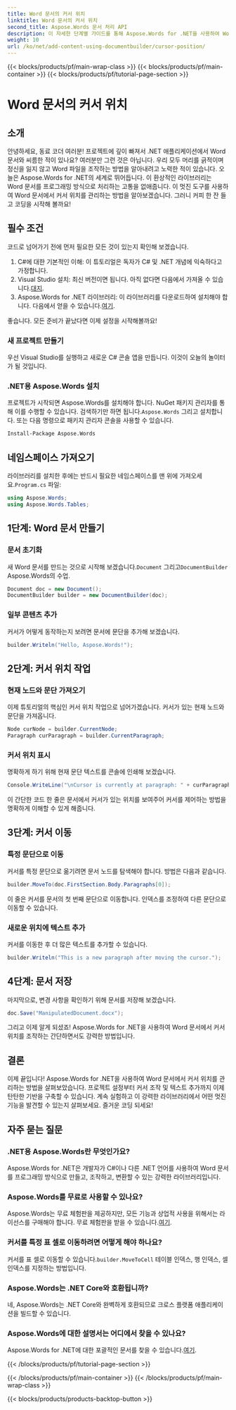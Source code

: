 ```yaml
---
title: Word 문서의 커서 위치
linktitle: Word 문서의 커서 위치
second_title: Aspose.Words 문서 처리 API
description: 이 자세한 단계별 가이드를 통해 Aspose.Words for .NET을 사용하여 Word 문서에서 커서 위치를 관리하는 방법을 알아보세요. .NET 개발자에게 완벽합니다.
weight: 10
url: /ko/net/add-content-using-documentbuilder/cursor-position/
---
```


{{< blocks/products/pf/main-wrap-class >}}
{{< blocks/products/pf/main-container >}}
{{< blocks/products/pf/tutorial-page-section >}}

# Word 문서의 커서 위치

## 소개

안녕하세요, 동료 코더 여러분! 프로젝트에 깊이 빠져서 .NET 애플리케이션에서 Word 문서와 씨름한 적이 있나요? 여러분만 그런 것은 아닙니다. 우리 모두 머리를 긁적이며 정신을 잃지 않고 Word 파일을 조작하는 방법을 알아내려고 노력한 적이 있습니다. 오늘은 Aspose.Words for .NET의 세계로 뛰어듭니다. 이 환상적인 라이브러리는 Word 문서를 프로그래밍 방식으로 처리하는 고통을 없애줍니다. 이 멋진 도구를 사용하여 Word 문서에서 커서 위치를 관리하는 방법을 알아보겠습니다. 그러니 커피 한 잔 들고 코딩을 시작해 볼까요!

## 필수 조건

코드로 넘어가기 전에 먼저 필요한 모든 것이 있는지 확인해 보겠습니다.

1. C#에 대한 기본적인 이해: 이 튜토리얼은 독자가 C# 및 .NET 개념에 익숙하다고 가정합니다.
2.  Visual Studio 설치: 최신 버전이면 됩니다. 아직 없다면 다음에서 가져올 수 있습니다.[대지](https://visualstudio.microsoft.com/).
3.  Aspose.Words for .NET 라이브러리: 이 라이브러리를 다운로드하여 설치해야 합니다. 다음에서 얻을 수 있습니다.[여기](https://releases.aspose.com/words/net/).

좋습니다. 모든 준비가 끝났다면 이제 설정을 시작해볼까요!

### 새 프로젝트 만들기

우선 Visual Studio를 실행하고 새로운 C# 콘솔 앱을 만듭니다. 이것이 오늘의 놀이터가 될 것입니다.

### .NET용 Aspose.Words 설치

 프로젝트가 시작되면 Aspose.Words를 설치해야 합니다. NuGet 패키지 관리자를 통해 이를 수행할 수 있습니다. 검색하기만 하면 됩니다.`Aspose.Words` 그리고 설치합니다. 또는 다음 명령으로 패키지 관리자 콘솔을 사용할 수 있습니다.

```bash
Install-Package Aspose.Words
```

## 네임스페이스 가져오기

 라이브러리를 설치한 후에는 반드시 필요한 네임스페이스를 맨 위에 가져오세요.`Program.cs` 파일:

```csharp
using Aspose.Words;
using Aspose.Words.Tables;
```

## 1단계: Word 문서 만들기

### 문서 초기화

 새 Word 문서를 만드는 것으로 시작해 보겠습니다.`Document` 그리고`DocumentBuilder` Aspose.Words의 수업.

```csharp
Document doc = new Document();
DocumentBuilder builder = new DocumentBuilder(doc);
```

### 일부 콘텐츠 추가

커서가 어떻게 동작하는지 보려면 문서에 문단을 추가해 보겠습니다.

```csharp
builder.Writeln("Hello, Aspose.Words!");
```

## 2단계: 커서 위치 작업

### 현재 노드와 문단 가져오기

이제 튜토리얼의 핵심인 커서 위치 작업으로 넘어가겠습니다. 커서가 있는 현재 노드와 문단을 가져옵니다.

```csharp
Node curNode = builder.CurrentNode;
Paragraph curParagraph = builder.CurrentParagraph;
```

### 커서 위치 표시

명확하게 하기 위해 현재 문단 텍스트를 콘솔에 인쇄해 보겠습니다.

```csharp
Console.WriteLine("\nCursor is currently at paragraph: " + curParagraph.GetText());
```

이 간단한 코드 한 줄은 문서에서 커서가 있는 위치를 보여주어 커서를 제어하는 방법을 명확하게 이해할 수 있게 해줍니다.

## 3단계: 커서 이동

### 특정 문단으로 이동

커서를 특정 문단으로 옮기려면 문서 노드를 탐색해야 합니다. 방법은 다음과 같습니다.

```csharp
builder.MoveTo(doc.FirstSection.Body.Paragraphs[0]);
```

이 줄은 커서를 문서의 첫 번째 문단으로 이동합니다. 인덱스를 조정하여 다른 문단으로 이동할 수 있습니다.

### 새로운 위치에 텍스트 추가

커서를 이동한 후 더 많은 텍스트를 추가할 수 있습니다.

```csharp
builder.Writeln("This is a new paragraph after moving the cursor.");
```

## 4단계: 문서 저장

마지막으로, 변경 사항을 확인하기 위해 문서를 저장해 보겠습니다.

```csharp
doc.Save("ManipulatedDocument.docx");
```

그리고 이제 알게 되셨죠! Aspose.Words for .NET을 사용하여 Word 문서에서 커서 위치를 조작하는 간단하면서도 강력한 방법입니다.

## 결론

이제 끝입니다! Aspose.Words for .NET을 사용하여 Word 문서에서 커서 위치를 관리하는 방법을 살펴보았습니다. 프로젝트 설정부터 커서 조작 및 텍스트 추가까지 이제 탄탄한 기반을 구축할 수 있습니다. 계속 실험하고 이 강력한 라이브러리에서 어떤 멋진 기능을 발견할 수 있는지 살펴보세요. 즐거운 코딩 되세요!

## 자주 묻는 질문

### .NET용 Aspose.Words란 무엇인가요?

Aspose.Words for .NET은 개발자가 C#이나 다른 .NET 언어를 사용하여 Word 문서를 프로그래밍 방식으로 만들고, 조작하고, 변환할 수 있는 강력한 라이브러리입니다.

### Aspose.Words를 무료로 사용할 수 있나요?

 Aspose.Words는 무료 체험판을 제공하지만, 모든 기능과 상업적 사용을 위해서는 라이선스를 구매해야 합니다. 무료 체험판을 받을 수 있습니다.[여기](https://releases.aspose.com/).

### 커서를 특정 표 셀로 이동하려면 어떻게 해야 하나요?

 커서를 표 셀로 이동할 수 있습니다.`builder.MoveToCell` 테이블 인덱스, 행 인덱스, 셀 인덱스를 지정하는 방법입니다.

### Aspose.Words는 .NET Core와 호환됩니까?

네, Aspose.Words는 .NET Core와 완벽하게 호환되므로 크로스 플랫폼 애플리케이션을 빌드할 수 있습니다.

### Aspose.Words에 대한 설명서는 어디에서 찾을 수 있나요?

 Aspose.Words for .NET에 대한 포괄적인 문서를 찾을 수 있습니다.[여기](https://reference.aspose.com/words/net/).

{{< /blocks/products/pf/tutorial-page-section >}}

{{< /blocks/products/pf/main-container >}}
{{< /blocks/products/pf/main-wrap-class >}}

{{< blocks/products/products-backtop-button >}}
